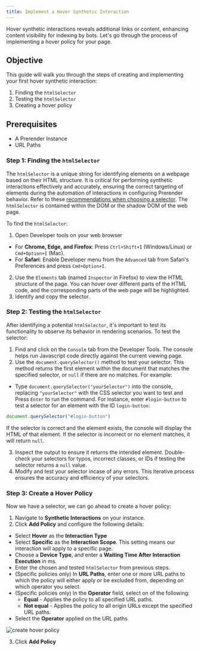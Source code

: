 ```yaml
---
title: Implement a Hover Synthetic Interaction
---
```


Hover synthetic interactions reveals additional links or content, enhancing content visibility for indexing by bots. Let's go through the process of implementing a hover policy for your page. 

## Objective

This guide will walk you through the steps of creating and implementing your first hover synthetic interaction:

1. Finding the `htmlSelector`
1. Testing the `htmlSelector`
1. Creating a hover policy

## Prerequisites

- A Prerender Instance
- URL Paths

### Step 1: Finding the `htmlSelector`

The `htmlSelector` is a unique string for identifying elements on a webpage based on their HTML structure. It is critical for performing synthetic interactions effectively and accurately, ensuring the correct targeting of elements during the automation of interactions in configuring Prerender behavior. Refer to these [recommendations when choosing a selector](../02-managing-interactions/index.md). The `htmlSelector` is contained within the DOM or the shadow DOM of the web page.

To find the `htmlSelector`:
1. Open Developer tools on your web browser

- For **Chrome, Edge, and Firefox**: Press `Ctrl+Shift+I` (Windows/Linux) or `Cmd+Option+I` (Mac).
- For **Safari**: Enable Developer menu from the `Advanced` tab from Safari's Preferences and press `Cmd+Option+I`.
2. Use the  `Elements` tab (named `Inspector` in Firefox) to view the HTML structure of the page. You can hover over different parts of the HTML code, and the corresponding parts of the web page will be highlighted.
3. Identify and copy the selector. 

### Step 2: Testing the `htmlSelector`

After identifying a potential `htmlSelector`, it's important to test its functionality to observe its behavior in rendering scenarios. To test the selector:

1. Find and click on the `Console` tab from the Developer Tools. The console helps run Javascript code directly against the current viewing page.
2. Use the `document.querySelector()` method to test your selector. This method returns the first element within the document that matches the specified selector, or `null` if there are no matches. For example:
- Type `document.querySelector("yourSelector")` into the console, replacing `"yourSelector"` with the CSS selector you want to test and Press `Enter` to run the command. For instance, enter `#login-button` to test a selector for an element with the ID `login-button`:

```javascript
document.querySelector("#login-button")
```
If the selector is correct and the element exists, the console will display the HTML of that element. If the selector is incorrect or no element matches, it will return `null`.

3. Inspect the output to ensure it returns the intended element. Double-check your selectors for typos, incorrect classes, or IDs if testing the selector returns a `null` value. 
4. Modify and test your selector incase of any errors. This iterative process ensures the accuracy and efficiency of your selectors. 

### Step 3: Create a Hover Policy

Now we have a selector, we can go ahead to create a hover policy:
1. Navigate to **Synthetic Interactions** on your instance.
1. Click **Add Policy** and configure the following details:
- Select **Hover** as the **Interaction Type**
- Select **Specific** as the **Interaction Scope**. This setting means our interaction will apply to a specific page.
- Choose a **Device Type**, and enter a **Waiting Time After Interaction Execution** in ms. 
- Enter the chosen and tested `htmlSelector` from previous steps.
- (Specific policies only) In **URL Paths**, enter one or more URL paths to which the policy will either apply or be excluded from, depending on which operator you select.
- (Specific policies only) In the **Operator** field, select on of the following:
    - **Equal** - Applies the policy to all specified URL paths.
    - **Not equal** - Applies the policy to all origin URLs except the specified URL paths.
- Select the **Operator** applied on the URL paths

![create hover policy](/img/photoniq/prerendering/hover-policy.png)

3. Click **Add Policy**
